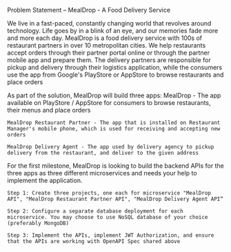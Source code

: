 Problem Statement – MealDrop - A Food Delivery Service

We live in a fast-paced, constantly changing world that revolves around technology. Life goes by in a blink of an eye, and our memories fade more and more each day. 
MealDrop is a food delivery service with 100s of restaurant partners in over 10 metropolitan cities. We help restaurants accept orders through their partner portal online or through the partner mobile app and prepare them. The delivery partners are responsible for pickup and delivery through their logistics application, while the consumers use the app from Google's PlayStore or AppStore to browse restaurants and place orders

As part of the solution, MealDrop will build three apps:
    MealDrop - The app available on PlayStore / AppStore for consumers to browse restaurants, their menus and place orders
    
    MealDrop Restaurant Partner - The app that is installed on Restaurant Manager's mobile phone, which is used for receiving and accepting new orders
    
    MealDrop Delivery Agent - The app used by delivery agency to pickup delivery from the restaurant, and deliver to the given address



For the first milestone, MealDrop is looking to build the backend APIs for the three apps as three different microservices and needs your help to implement the application.

    Step 1: Create three projects, one each for microservice "MealDrop API", "MealDrop Restaurant Partner API", "MealDrop Delivery Agent API“

    Step 2: Configure a separate database deployment for each microservice. You may choose to use NoSQL database of your choice (preferably MongoDB)

    Step 3: Implement the APIs, implement JWT Authorization, and ensure that the APIs are working with OpenAPI Spec shared above
